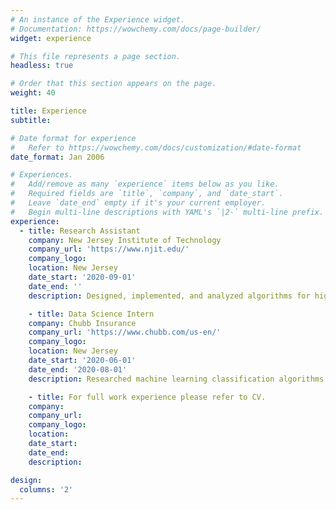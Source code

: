 ```yaml
---
# An instance of the Experience widget.
# Documentation: https://wowchemy.com/docs/page-builder/
widget: experience

# This file represents a page section.
headless: true

# Order that this section appears on the page.
weight: 40

title: Experience
subtitle:

# Date format for experience
#   Refer to https://wowchemy.com/docs/customization/#date-format
date_format: Jan 2006

# Experiences.
#   Add/remove as many `experience` items below as you like.
#   Required fields are `title`, `company`, and `date_start`.
#   Leave `date_end` empty if it's your current employer.
#   Begin multi-line descriptions with YAML's `|2-` multi-line prefix.
experience:
  - title: Research Assistant
    company: New Jersey Institute of Technology
    company_url: 'https://www.njit.edu/'
    company_logo:
    location: New Jersey
    date_start: '2020-09-01'
    date_end: ''
    description: Designed, implemented, and analyzed algorithms for high performance graph and data analytics. Explored the research process from literature review through algorithm design, implementation, and performance optimization. Published algorithms and results in various conferences and journals such as IEEE’s High Performance Extreme Computing conference and MDPI’s Algorithms journal. 

    - title: Data Science Intern
    company: Chubb Insurance
    company_url: 'https://www.chubb.com/us-en/'
    company_logo:
    location: New Jersey
    date_start: '2020-06-01'
    date_end: '2020-08-01'
    description: Researched machine learning classification algorithms best suited for text data. Comfortable with multiple Python libraries such as sci-kit learn, pandas, numpy, requests, and others. Created an API that pulled pertinent information from databases, predicted sex given at birth for insurance leads, and returned a new table for their sales team. Managed project through Chubb’s enterprise GitHub and worked on an Agile software development schedule. Presented progress weekly to supervisor and larger data science team.

    - title: For full work experience please refer to CV.
    company:
    company_url:
    company_logo:
    location:
    date_start:
    date_end:
    description:

design:
  columns: '2'
---
```

